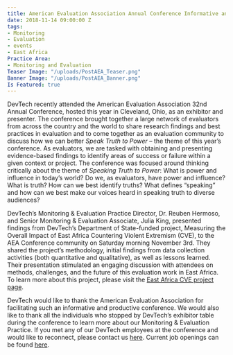 ```yaml
---
title: American Evaluation Association Annual Conference Informative and Productive
date: 2018-11-14 09:00:00 Z
tags:
- Monitoring
- Evaluation
- events
- East Africa
Practice Area:
- Monitoring and Evaluation
Teaser Image: "/uploads/PostAEA_Teaser.png"
Banner Image: "/uploads/PostAEA_Banner.png"
Is Featured: true
---
```


DevTech recently attended the American Evaluation Association 32nd Annual Conference, hosted this year in Cleveland, Ohio, as an exhibitor and presenter. The conference brought together a large network of evaluators from across the country and the world to share research findings and best practices in evaluation and to come together as an evaluation community to discuss how we can better *Speak Truth to Power* – the theme of this year’s conference. As evaluators, we are tasked with obtaining and presenting evidence-based findings to identify areas of success or failure within a given context or project. The conference was focused around thinking critically about the theme of *Speaking Truth to Power*: What is power and influence in today’s world? Do we, as evaluators, have power and influence? What is truth? How can we best identify truths? What defines “speaking” and how can we best make our voices heard in speaking truth to diverse audiences?

DevTech’s Monitoring & Evaluation Practice Director, Dr. Reuben Hermoso, and Senior Monitoring & Evaluation Associate, Julia King, presented findings from DevTech’s Department of State-funded project, Measuring the Overall Impact of East Africa Countering Violent Extremism (CVE), to the AEA Conference community on Saturday morning November 3rd. They shared the project’s methodology, initial findings from data collection activities (both quantitative and qualitative), as well as lessons learned. Their presentation stimulated an engaging discussion with attendees on methods, challenges, and the future of this evaluation work in East Africa. To learn more about this project, please visit the [East Africa CVE project page](http://devtechsys.com/projects/Measuring-Overall-Impact-of-Ea/).

DevTech would like to thank the American Evaluation Association for facilitating such an informative and productive conference. We would also like to thank all the individuals who stopped by DevTech’s exhibitor table during the conference to learn more about our Monitoring & Evaluation Practice. If you met any of our DevTech employees at the conference and would like to reconnect, please contact us [here](http://devtechsys.com/about/contact-us/). Current job openings can be found [here](http://devtechsys.com/about/careers/).

